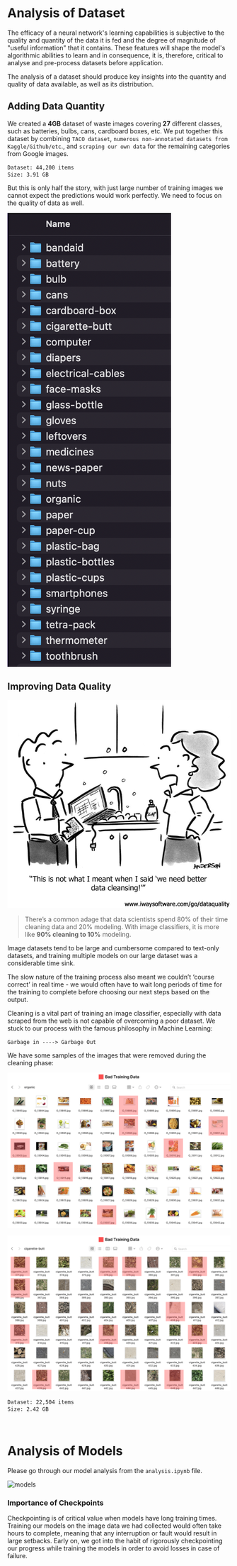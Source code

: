 
# Analysis of Dataset

The efficacy of a neural network's learning capabilities is subjective to the quality and quantity of the data it is fed and the degree of magnitude of "useful information" that it contains. These features will shape the model's algorithmic abilities to learn and in consequence, it is, therefore, critical to analyse and pre-process datasets before application. 

The analysis of a dataset should produce key insights into the quantity and quality of data available, as well as its distribution.


## Adding Data Quantity

We created a **4GB** dataset of waste images covering **27** different classes, such as batteries, bulbs, cans, cardboard boxes, etc. We put together this dataset by combining `TACO dataset`, `numerous non-annotated datasets from Kaggle/Github/etc`., and `scraping our own data` for the remaining categories from Google images.

``` 
Dataset: 44,200 items
Size: 3.91 GB
```

But this is only half the story, with just large number of training images we cannot expect the predictions would work perfectly. We need to focus on the quality of data as well.


![data classes](1.png)


## Improving Data Quality

![data cleaning](2.png)

>   There’s a common adage that data scientists spend 80% of their time cleaning data and 20% modeling. With image classifiers, it is more like **90% cleaning to 10%** modeling. 

Image datasets tend to be large and cumbersome compared to text-only datasets, and training multiple models on our large dataset was a considerable time sink. 

The slow nature of the training process also meant we couldn’t ‘course correct’ in real time - we would often have to wait long periods of time for the training to complete before choosing our next steps based on the output.

Cleaning is a vital part of training an image classifier, especially with data scraped from the web is not capable of overcoming a poor dataset. We stuck to our process with the famous philosophy in Machine Learning:

```
Garbage in ----> Garbage Out
```

We have some samples of the images that were removed during the cleaning phase:

![data cleaning example](3.png)

![data cleaning example](4.png)


``` 
Dataset: 22,504 items
Size: 2.42 GB
```

<br>

# Analysis of Models

Please go through our model analysis from the `analysis.ipynb` file.

![models](analysis.ipynb)


### Importance of Checkpoints

Checkpointing is of critical value when models have long training times. Training our models on the image data we had collected would often take hours to complete, meaning that any interruption or fault would result in large setbacks. Early on, we got into the habit of rigorously checkpointing our progress while training the models in order to avoid losses in case of failure.

